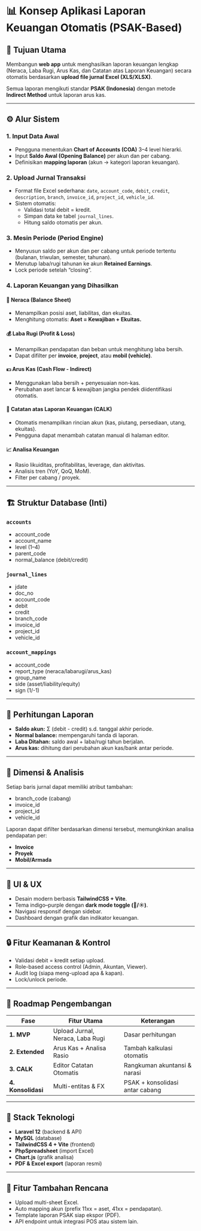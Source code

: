
# 📊 Konsep Aplikasi Laporan Keuangan Otomatis (PSAK-Based)

## 🎯 Tujuan Utama
Membangun **web app** untuk menghasilkan laporan keuangan lengkap (Neraca, Laba Rugi, Arus Kas, dan Catatan atas Laporan Keuangan) secara otomatis berdasarkan **upload file jurnal Excel (XLS/XLSX)**.

Semua laporan mengikuti standar **PSAK (Indonesia)** dengan metode **Indirect Method** untuk laporan arus kas.

---

## ⚙️ Alur Sistem

### 1. Input Data Awal
- Pengguna menentukan **Chart of Accounts (COA)** 3–4 level hierarki.
- Input **Saldo Awal (Opening Balance)** per akun dan per cabang.
- Definisikan **mapping laporan** (akun → kategori laporan keuangan).

### 2. Upload Jurnal Transaksi
- Format file Excel sederhana: `date`, `account_code`, `debit`, `credit`, `description`, `branch`, `invoice_id`, `project_id`, `vehicle_id`.
- Sistem otomatis:
  - Validasi total debit = kredit.
  - Simpan data ke tabel `journal_lines`.
  - Hitung saldo otomatis per akun.

### 3. Mesin Periode (Period Engine)
- Menyusun saldo per akun dan per cabang untuk periode tertentu (bulanan, triwulan, semester, tahunan).
- Menutup laba/rugi tahunan ke akun **Retained Earnings**.
- Lock periode setelah “closing”.

### 4. Laporan Keuangan yang Dihasilkan
#### 🧾 Neraca (Balance Sheet)
- Menampilkan posisi aset, liabilitas, dan ekuitas.
- Menghitung otomatis: **Aset = Kewajiban + Ekuitas.**

#### 💰 Laba Rugi (Profit & Loss)
- Menampilkan pendapatan dan beban untuk menghitung laba bersih.
- Dapat difilter per **invoice**, **project**, atau **mobil (vehicle)**.

#### 💵 Arus Kas (Cash Flow - Indirect)
- Menggunakan laba bersih + penyesuaian non-kas.
- Perubahan aset lancar & kewajiban jangka pendek diidentifikasi otomatis.

#### 📄 Catatan atas Laporan Keuangan (CALK)
- Otomatis menampilkan rincian akun (kas, piutang, persediaan, utang, ekuitas).
- Pengguna dapat menambah catatan manual di halaman editor.

#### 📈 Analisa Keuangan
- Rasio likuiditas, profitabilitas, leverage, dan aktivitas.
- Analisis tren (YoY, QoQ, MoM).
- Filter per cabang / proyek.

---

## 🏗️ Struktur Database (Inti)

### `accounts`
- account_code
- account_name
- level (1–4)
- parent_code
- normal_balance (debit/credit)

### `journal_lines`
- jdate
- doc_no
- account_code
- debit
- credit
- branch_code
- invoice_id
- project_id
- vehicle_id

### `account_mappings`
- account_code
- report_type (neraca/labarugi/arus_kas)
- group_name
- side (asset/liability/equity)
- sign (1/-1)

---

## 🧮 Perhitungan Laporan
- **Saldo akun:** Σ (debit - credit) s.d. tanggal akhir periode.
- **Normal balance:** mempengaruhi tanda di laporan.
- **Laba Ditahan:** saldo awal + laba/rugi tahun berjalan.
- **Arus kas:** dihitung dari perubahan akun kas/bank antar periode.

---

## 🧭 Dimensi & Analisis
Setiap baris jurnal dapat memiliki atribut tambahan:
- branch_code (cabang)
- invoice_id
- project_id
- vehicle_id

Laporan dapat difilter berdasarkan dimensi tersebut, memungkinkan analisa pendapatan per:
- **Invoice**
- **Proyek**
- **Mobil/Armada**

---

## 🎨 UI & UX
- Desain modern berbasis **TailwindCSS + Vite**.
- Tema indigo–purple dengan **dark mode toggle (🌙/☀️)**.
- Navigasi responsif dengan sidebar.
- Dashboard dengan grafik dan indikator keuangan.

---

## 🔒 Fitur Keamanan & Kontrol
- Validasi debit = kredit setiap upload.
- Role-based access control (Admin, Akuntan, Viewer).
- Audit log (siapa meng-upload apa & kapan).
- Lock/unlock periode.

---

## 🚀 Roadmap Pengembangan
| Fase | Fitur Utama | Keterangan |
|------|--------------|------------|
| **1. MVP** | Upload Jurnal, Neraca, Laba Rugi | Dasar perhitungan |
| **2. Extended** | Arus Kas + Analisa Rasio | Tambah kalkulasi otomatis |
| **3. CALK** | Editor Catatan Otomatis | Rangkuman akuntansi & narasi |
| **4. Konsolidasi** | Multi-entitas & FX | PSAK + konsolidasi antar cabang |

---

## 📁 Stack Teknologi
- **Laravel 12** (backend & API)
- **MySQL** (database)
- **TailwindCSS 4 + Vite** (frontend)
- **PhpSpreadsheet** (import Excel)
- **Chart.js** (grafik analisa)
- **PDF & Excel export** (laporan resmi)

---

## 🧩 Fitur Tambahan Rencana
- Upload multi-sheet Excel.
- Auto mapping akun (prefix 11xx = aset, 41xx = pendapatan).
- Template laporan PSAK siap ekspor (PDF).
- API endpoint untuk integrasi POS atau sistem lain.
